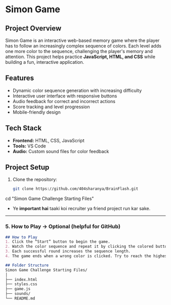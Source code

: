 # Simon Game

## Project Overview
Simon Game is an interactive web-based memory game where the player has to follow an increasingly complex sequence of colors. Each level adds one more color to the sequence, challenging the player's memory and attention. This project helps practice **JavaScript, HTML, and CSS** while building a fun, interactive application.

## Features
- Dynamic color sequence generation with increasing difficulty
- Interactive user interface with responsive buttons
- Audio feedback for correct and incorrect actions
- Score tracking and level progression
- Mobile-friendly design

## Tech Stack
- **Frontend:** HTML, CSS, JavaScript
- **Tools:** VS Code
- **Audio:** Custom sound files for color feedback

## Project Setup
1. Clone the repository:
   ```bash
   git clone https://github.com/404sharanya/BrainFlash.git

cd "Simon Game Challenge Starting Files"

- Ye **important hai** taaki koi recruiter ya friend project run kar sake.

---

### **5. How to Play** → Optional (helpful for GitHub)
```markdown
## How to Play
1. Click the “Start” button to begin the game.
2. Watch the color sequence and repeat it by clicking the colored buttons.
3. Each successful round increases the sequence length.
4. The game ends when a wrong color is clicked. Try to reach the highest level!

## Folder Structure
Simon Game Challenge Starting Files/
│
├── index.html
├── styles.css
├── game.js
├── sounds/
└── README.md

